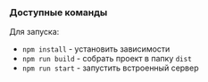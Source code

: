 ### Доступные команды

Для запуска:

* `npm install` - установить зависимости
* `npm run build` - собрать проект в папку `dist`
* `npm run start` - запустить встроенный сервер 

